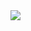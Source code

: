 <img src="https://user-images.githubusercontent.com/80210946/208103726-c23e7f4f-7299-4dd2-8326-8ef0080f2c2b.png" />
